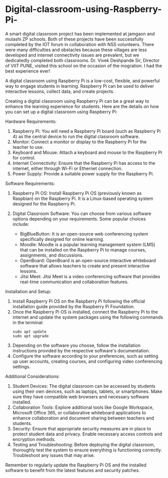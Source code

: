 # Digital-classroom-using-Raspberry-Pi-


A smart digital classroom project has been implemented at jamgaon and mulashi ZP schools. Both of these projects have been successfully completed by the IOT forum in collaboration with NSS volunteers. There were many difficulties and obstacles because these villages are less developed and internet connectivity issues are prevalent, but we dedicatedly completed both classrooms. Dr. Vivek Deshpande Sir, Director of VIIT PUNE, visited this school on the occasion of the inogration. I had the best experience ever!


A digital classroom using Raspberry Pi is a low-cost, flexible, and powerful way to engage students in learning. Raspberry Pi can be used to deliver interactive lessons, collect data, and create projects.


Creating a digital classroom using Raspberry Pi can be a great way to enhance the learning experience for students. Here are the details on how you can set up a digital classroom using Raspberry Pi:

Hardware Requirements:
1. Raspberry Pi: You will need a Raspberry Pi board (such as Raspberry Pi 4) as the central device to run the digital classroom software.
2. Monitor: Connect a monitor or display to the Raspberry Pi for the teacher to use.
3. Keyboard and Mouse: Attach a keyboard and mouse to the Raspberry Pi for control.
4. Internet Connectivity: Ensure that the Raspberry Pi has access to the internet, either through Wi-Fi or Ethernet connection.
5. Power Supply: Provide a suitable power supply for the Raspberry Pi.

Software Requirements:
1. Raspberry Pi OS: Install Raspberry Pi OS (previously known as Raspbian) on the Raspberry Pi. It is a Linux-based operating system designed for the Raspberry Pi.
2. Digital Classroom Software: You can choose from various software options depending on your requirements. Some popular choices include:

   - BigBlueButton: It is an open-source web conferencing system specifically designed for online learning.
   - Moodle: Moodle is a popular learning management system (LMS) that can be installed on the Raspberry Pi to manage courses, assignments, and discussions.
   - OpenBoard: OpenBoard is an open-source interactive whiteboard software that allows teachers to create and present interactive lessons.
   - Jitsi Meet: Jitsi Meet is a video conferencing software that provides real-time communication and collaboration features.

Installation and Setup:
1. Install Raspberry Pi OS on the Raspberry Pi following the official installation guide provided by the Raspberry Pi Foundation.
2. Once the Raspberry Pi OS is installed, connect the Raspberry Pi to the internet and update the system packages using the following commands in the terminal:
   ```
   sudo apt update
   sudo apt upgrade
   ```
3. Depending on the software you choose, follow the installation instructions provided by the respective software's documentation.
4. Configure the software according to your preferences, such as setting up user accounts, creating courses, and configuring video conferencing settings.

Additional Considerations:
1. Student Devices: The digital classroom can be accessed by students using their own devices, such as laptops, tablets, or smartphones. Make sure they have compatible web browsers and necessary software installed.
2. Collaboration Tools: Explore additional tools like Google Workspace, Microsoft Office 365, or collaborative whiteboard applications to enhance collaboration and document sharing between teachers and students.
3. Security: Ensure that appropriate security measures are in place to protect student data and privacy. Enable necessary access controls and encryption methods.
4. Testing and Troubleshooting: Before deploying the digital classroom, thoroughly test the system to ensure everything is functioning correctly. Troubleshoot any issues that may arise.

Remember to regularly update the Raspberry Pi OS and the installed software to benefit from the latest features and security patches.
